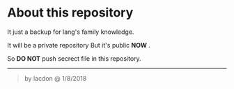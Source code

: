 # About this repository 


It just a backup for lang's family knowledge.

It will be a private repository But it's public **NOW**  .

So **DO NOT** push secrect file in this repository.



-----------

> by lacdon @ 1/8/2018 
